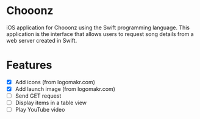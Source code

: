 # Chooonz
iOS application for Chooonz using the Swift programming language. This
application is the interface that allows users to request song details from
a web server created in Swift.

# Features
- [x] Add icons (from logomakr.com)
- [x] Add launch image (from logomakr.com)
- [ ] Send GET request
- [ ] Display items in a table view
- [ ] Play YouTube video
